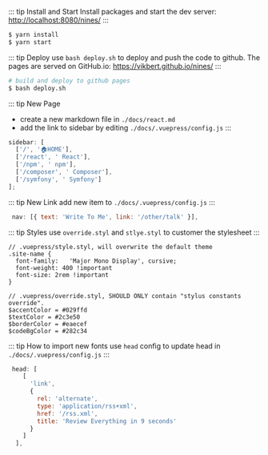 ::: tip Install and Start
Install packages and start the dev server: <http://localhost:8080/nines/>
:::

```bash
$ yarn install
$ yarn start
```

::: tip Deploy
use `bash deploy.sh` to deploy and push the code to github. The pages are served on GitHub.io: <https://vikbert.github.io/nines/>
:::

```bash
# build and deploy to github pages
$ bash deploy.sh
```

::: tip New Page

- create a new markdown file in `./docs/react.md`
- add the link to sidebar by editing `./docs/.vuepress/config.js`
  :::

```js
sidebar: [
  ['/', '🏠HOME'],
  ['/react', ' React'],
  ['/npm', ' npm'],
  ['/composer', ' Composer'],
  ['/symfony', ' Symfony']
];
```

::: tip New Link
add new item to `./docs/.vuepress/config.js`
:::

```js
 nav: [{ text: 'Write To Me', link: '/other/talk' }],
```

::: tip Styles
use `override.styl` and `stlye.styl` to customer the stylesheet
:::

```stylus
// .vuepress/style.styl, will overwrite the default theme
.site-name {
  font-family:   'Major Mono Display', cursive;
  font-weight: 400 !important
  font-size: 2rem !important
}

```

```stylus
// .vuepress/override.styl, SHOULD ONLY contain "stylus constants override".
$accentColor = #029ffd
$textColor = #2c3e50
$borderColor = #eaecef
$codeBgColor = #282c34
```

::: tip How to import new fonts
use `head` config to update head in `./docs/.vuepress/config.js`
:::

```js
 head: [
    [
      'link',
      {
        rel: 'alternate',
        type: 'application/rss+xml',
        href: '/rss.xml',
        title: 'Review Everything in 9 seconds'
      }
    ]
  ],
```
